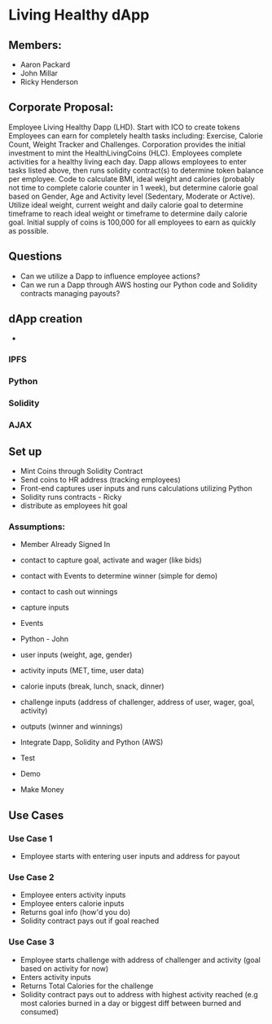 # Living Healthy dApp

## Members: 
* Aaron Packard
* John Millar
* Ricky Henderson

## Corporate Proposal:
Employee Living Healthy Dapp (LHD). Start with ICO to create tokens Employees can earn for completely health tasks including: Exercise, Calorie Count, Weight Tracker and Challenges. Corporation provides the initial investment to mint the HealthLivingCoins (HLC). Employees complete activities for a healthy living each day. Dapp allows employees to enter tasks listed above, then runs solidity contract(s) to determine token balance per employee. Code to calculate BMI, ideal weight and calories (probably not time to complete calorie counter in 1 week), but determine calorie goal based on Gender, Age and Activity level (Sedentary, Moderate or Active). Utilize ideal weight, current weight and daily calorie goal to determine timeframe to reach ideal weight or timeframe to determine daily calorie goal. Initial supply of coins is 100,000 for all employees to earn as quickly as possible.

## Questions
* Can we utilize a Dapp to influence employee actions?
* Can we run a Dapp through AWS hosting our Python code and Solidity contracts managing payouts?

## dApp creation

* 

### IPFS

### Python

### Solidity

### AJAX

## Set up
* Mint Coins through Solidity Contract
* Send coins to HR address (tracking employees)
* Front-end captures user inputs and runs calculations utilizing Python
* Solidity runs contracts - Ricky
* distribute as employees hit goal

### Assumptions:
* Member Already Signed In

* contact to capture goal, activate and wager (like bids)
* contact with Events to determine winner (simple for demo)
* contact to cash out winnings
* capture inputs
* Events
* Python - John
* user inputs (weight, age, gender)
* activity inputs (MET, time, user data)
* calorie inputs (break, lunch, snack, dinner)
* challenge inputs (address of challenger, address of user, wager, goal, activity)
* outputs (winner and winnings)
* Integrate Dapp, Solidity and Python (AWS)
* Test
* Demo
* Make Money

## Use Cases
### Use Case 1
* Employee starts with entering user inputs and address for payout
### Use Case 2
* Employee enters activity inputs
* Employee enters calorie inputs
* Returns goal info (how'd you do)
* Solidity contract pays out if goal reached
### Use Case 3
* Employee starts challenge with address of challenger and activity (goal based on activity for now)
* Enters activity inputs
* Returns Total Calories for the challenge 
* Solidity contract pays out to address with highest activity reached (e.g most calories burned in a day or biggest diff between burned and consumed)



